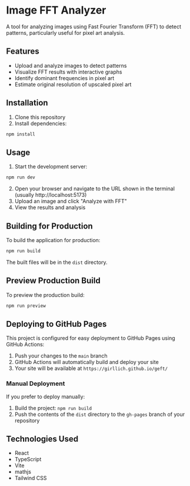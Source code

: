 # Image FFT Analyzer

A tool for analyzing images using Fast Fourier Transform (FFT) to detect patterns, particularly useful for pixel art analysis.

## Features

- Upload and analyze images to detect patterns
- Visualize FFT results with interactive graphs
- Identify dominant frequencies in pixel art
- Estimate original resolution of upscaled pixel art

## Installation

1. Clone this repository
2. Install dependencies:

```bash
npm install
```

## Usage

1. Start the development server:

```bash
npm run dev
```

2. Open your browser and navigate to the URL shown in the terminal (usually http://localhost:5173)
3. Upload an image and click "Analyze with FFT"
4. View the results and analysis

## Building for Production

To build the application for production:

```bash
npm run build
```

The built files will be in the `dist` directory.

## Preview Production Build

To preview the production build:

```bash
npm run preview
```

## Deploying to GitHub Pages

This project is configured for easy deployment to GitHub Pages using GitHub Actions:

1. Push your changes to the `main` branch
2. GitHub Actions will automatically build and deploy your site
3. Your site will be available at `https://girllich.github.io/geft/`

### Manual Deployment

If you prefer to deploy manually:

1. Build the project: `npm run build`
2. Push the contents of the `dist` directory to the `gh-pages` branch of your repository

## Technologies Used

- React
- TypeScript
- Vite
- mathjs
- Tailwind CSS
